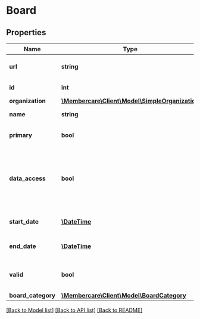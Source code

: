 # Board

## Properties
Name | Type | Description | Notes
------------ | ------------- | ------------- | -------------
**url** | **string** | The link to the current resource | [optional] 
**id** | **int** | Id of the board | [optional] 
**organization** | [**\Membercare\Client\Model\SimpleOrganization**](SimpleOrganization.md) |  | [optional] 
**name** | **string** | Name of board | [optional] 
**primary** | **bool** | Primary status of board | [optional] 
**data_access** | **bool** | Determines whether or not the board has access to the members data | [optional] 
**start_date** | [**\DateTime**](\DateTime.md) | The start date of the board | [optional] 
**end_date** | [**\DateTime**](\DateTime.md) | The end date of the board | [optional] 
**valid** | **bool** | Denotes whether the boards is still active | [optional] 
**board_category** | [**\Membercare\Client\Model\BoardCategory**](BoardCategory.md) |  | [optional] 

[[Back to Model list]](../../README.md#documentation-for-models) [[Back to API list]](../../README.md#documentation-for-api-endpoints) [[Back to README]](../../README.md)

